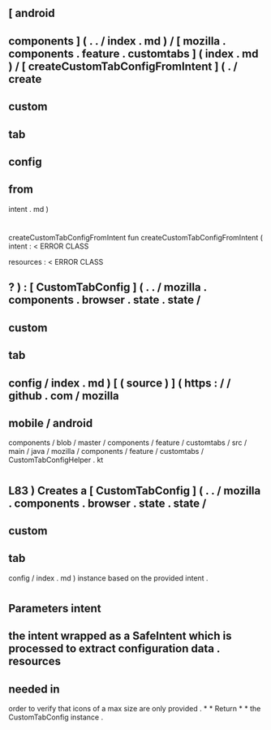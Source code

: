 [
android
-
components
]
(
.
.
/
index
.
md
)
/
[
mozilla
.
components
.
feature
.
customtabs
]
(
index
.
md
)
/
[
createCustomTabConfigFromIntent
]
(
.
/
create
-
custom
-
tab
-
config
-
from
-
intent
.
md
)
#
createCustomTabConfigFromIntent
fun
createCustomTabConfigFromIntent
(
intent
:
<
ERROR
CLASS
>
resources
:
<
ERROR
CLASS
>
?
)
:
[
CustomTabConfig
]
(
.
.
/
mozilla
.
components
.
browser
.
state
.
state
/
-
custom
-
tab
-
config
/
index
.
md
)
[
(
source
)
]
(
https
:
/
/
github
.
com
/
mozilla
-
mobile
/
android
-
components
/
blob
/
master
/
components
/
feature
/
customtabs
/
src
/
main
/
java
/
mozilla
/
components
/
feature
/
customtabs
/
CustomTabConfigHelper
.
kt
#
L83
)
Creates
a
[
CustomTabConfig
]
(
.
.
/
mozilla
.
components
.
browser
.
state
.
state
/
-
custom
-
tab
-
config
/
index
.
md
)
instance
based
on
the
provided
intent
.
#
#
#
Parameters
intent
-
the
intent
wrapped
as
a
SafeIntent
which
is
processed
to
extract
configuration
data
.
resources
-
needed
in
-
order
to
verify
that
icons
of
a
max
size
are
only
provided
.
*
*
Return
*
*
the
CustomTabConfig
instance
.
